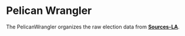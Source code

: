 # Pelican Wrangler
The PelicanWrangler organizes the raw election data from [**Sources-LA**](https://github.com/openelections/openelections-sources-la).
